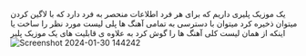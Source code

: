 یک موزیک پلیری داریم که برای هر فرد اطلاعات منحصر به فرد دارد که با لاگین کردن میتوان ذخیره کرد 
میتوان با دسترسی به تمامی آهنگ ها پلی لیست مورد نظر را ساخت یا اینکه از همان لیست کلی آهنگ ها را گوش کرد 
به علاوه ی قابلیت های یک موزیک پلیر![Screenshot 2024-01-30 144242](https://github.com/MohammadHosseinEntezari/project/assets/157848577/2c4ded18-4733-425b-b72d-7916ab407e21)
